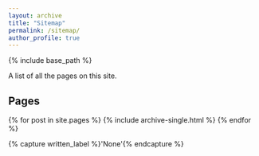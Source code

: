 ```yaml
---
layout: archive
title: "Sitemap"
permalink: /sitemap/
author_profile: true
---
```


{% include base_path %}

A list of all the pages on this site.

<h2>Pages</h2>
{% for post in site.pages %}
  {% include archive-single.html %}
{% endfor %}

<!-- <h2>Posts</h2>
{% for post in site.posts %}
  {% include archive-single.html %}
{% endfor %} -->

{% capture written_label %}'None'{% endcapture %}

<!-- {% for collection in site.collections %}
{% unless collection.output == false or collection.label == "posts" %}
  {% capture label %}{{ collection.label }}{% endcapture %}
  {% if label != written_label %}
  <h2>{{ label }}</h2>
  {% capture written_label %}{{ label }}{% endcapture %}
  {% endif %}
{% endunless %}
{% for post in collection.docs %}
  {% unless collection.output == false or collection.label == "posts" %}
  {% include archive-single.html %}
  {% endunless %}
{% endfor %}
{% endfor %} -->
